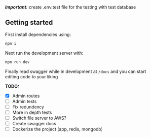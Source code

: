 ***Important:*** create .env.test file for the testing with test database

## Getting started

First install dependencies using:

```bash
npm i
```

Next run the development server with:

```bash
npm run dev
```

Finally read swagger while in development at ```/docs``` and you can start editing code to your liking

**TODO:**

- [x] Admin routes
- [ ] Admin tests
- [ ] Fix redundency
- [ ] More in depth tests
- [ ] Switch file server to AWS?
- [ ] Create swagger docs
- [ ] Dockerize the project (app, redis, mongodb)
